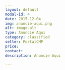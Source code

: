 ```yaml
---
layout: default
modal-id: 4
date: 2015-12-04
img: anuncie-aqui.png
alt: image-alt
type: Anuncie Aqui
category: classified
seller: PortalCMP
price:
contact:
description: Anuncie Aqui

---
```

